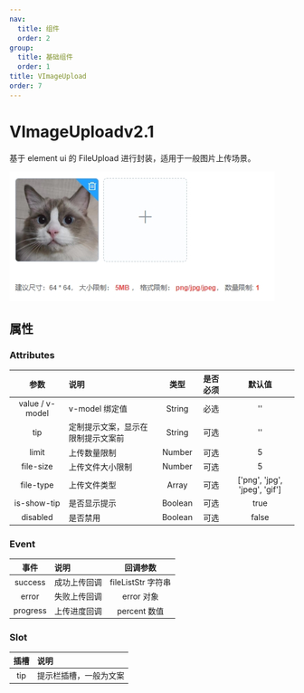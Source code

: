 ```yaml
---
nav:
  title: 组件
  order: 2
group:
  title: 基础组件
  order: 1
title: VImageUpload
order: 7
---
```


# VImageUpload<Badge>v2.1</Badge>

基于 element ui 的 FileUpload 进行封装，适用于一般图片上传场景。

![ImageUpload](../assets/base-component/image-upload.png)

## 属性

### Attributes

|      参数       | 说明                          |  类型   | 是否必须 |                      默认值                       |
| :-------------: | :---------------------------- | :-----: | :------: | :-----------------------------------------------: |
| value / v-model | v-model 绑定值                | String  |   必选   |                        ''                         |
|       tip       | 定制提示文案，显示在限制提示文案前 | String  |   可选   |                        ''                         |
|      limit      | 上传数量限制                  | Number  |   可选   |                         5                         |
|    file-size     | 上传文件大小限制              | Number  |   可选   |                         5                         |
|    file-type     | 上传文件类型                  |  Array  |   可选   | ['png', 'jpg', 'jpeg', 'gif']                     |
|    is-show-tip    | 是否显示提示                  | Boolean |   可选   |                       true                        |
|    disabled     | 是否禁用                      | Boolean |   可选   |                       false                       |


### Event

|   事件   | 说明         |      回调参数      |
| :------: | :----------- | :----------------: |
| success  | 成功上传回调 | fileListStr 字符串 |
|  error   | 失败上传回调 |     error 对象     |
| progress | 上传进度回调 |    percent 数值    |

### Slot

| 插槽 | 说明                         |
| :--: | :--------------------------- |
| tip  | 提示栏插槽，一般为<span>文案 |
